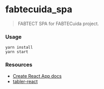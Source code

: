 # fabtecuida_spa

> FABTECT SPA for FABTECuida project.

### Usage

```
yarn install
yarn start
```

### Resources

* [Create React App docs](README_CREATE_REACT_APP.md)
* [tabler-react](http://tabler-react.com/documentation/)
